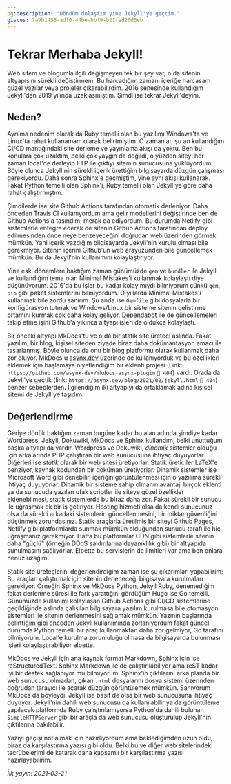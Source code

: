 ```yaml
---
og:description: "Döndüm dolaştım yine Jekyll'ye geçtim."
giscus: 7a9b1455-adf0-44be-bbf9-b21fed20d6eb
---
```


# Tekrar Merhaba Jekyll!

Web sitem ve blogumla ilgili değişmeyen tek bir şey var, o da sitenin
altyapısını sürekli değiştirmem. Bu harcadığım zamanı içeriğe harcasam güzel
yazılar veya projeler çıkarabilirdim. 2016 senesinde kullandığım Jekyll'den 2019
yılında uzaklaşmıştım. Şimdi ise
tekrar Jekyll'deyim.

## Neden?

Ayrılma nedenim olarak da Ruby temelli olan bu yazılımı Windows'ta ve Linux'ta
rahat kullanamam olarak belirtmiştim. O zamanlar, şu an kullandığım CI/CD
mantığındaki site derleme ve yayınlama akışı da yoktu. Ben bu konulara çok
uzaktım, belki çok yaygın da değildi, o yüzden siteyi her zaman local'de
derleyip FTP ile çıktıyı sitemin sunucusuna yüklüyordum. Böyle olunca Jekyll'nin
sürekli içerik ürettiğim bilgisayarda düzgün çalışması gerekiyordu. Daha sonra
Sphinx'e geçmiştim, yine aynı akışı kullanarak. Fakat Python temelli olan
Sphinx'i, Ruby temelli olan Jekyll'ye göre daha rahat çalıştırmıştım.

Şimdilerde ise site Github Actions tarafından otomatik derleniyor. Daha önceden
Travis CI kullanıyordum ama gelir modellerini değiştirince ben de Github
Actions'a taşındım, merak da ediyordum. Bu durumda Netlify gibi sistemlerle
entegre ederek de sitenin Github Actions tarafından deploy edilmesinden önce
neye benzeyeceğini doğrudan web üzerinden görmek mümkün. Yani içerik yazdığım
bilgisayarda Jekyll'nin kurulu olması bile gerekmiyor. Sitenin içerini Github'un
web arayüzünden bile güncellemek mümkün. Bu da Jekyll'nin kullanımını
kolaylaştırıyor.

Yine eski dönemlere baktığım zaman günümüzde `gem` ve `bundler` ile Jekyll ve
kullandığım tema olan Minimal Mistakes'i kullanmak kolaylaştı diye düşünüyorum.
2016'da bu işler bu kadar kolay mıydı bilmiyorum çünkü `gem`, `pip` gibi paket
sistemlerini bilmiyordum. O yıllarda Minimal Mistakes'i kullanmak bile zordu
sanırım. Şu anda ise `Gemfile` gibi dosyalarla bir konfigürasyon tutmak ve
Windows/Linux bir sisteme sitenin geliştirme ortamını kurmak çok daha kolay
geliyor. [Dependabot](https://dependabot.com/) ile de güncellemeleri takip etme
işini Github'a yıkınca altyapı işleri de oldukça kolaylaştı.

Bir önceki altyapı MkDocs'tu ve o da bir statik site üreteci aslında. Fakat
yazılım, bir blog, kişisel siteden ziyade biraz daha dokümantasyon amacı ile
tasarlanmış. Böyle olunca da onu bir blog platformu olarak kullanmak daha zor
oluyor. MkDocs'u [asynx.dev](https://asynx.dev/) üzerinde de kullanıyorduk ve bu
özellikleri eklemek için başlamaya niyetlendiğim bir eklenti projesi (Link:
`https://github.com/asynx-dev/mkdocs-asynx-plugin` `🔗 404`) vardı. Orada da
Jekyll'ye geçtik (link: `https://asynx.dev/blog/2021/02/jekyll.html` `🔗 404`)
benzer sebeplerden. İlgilendiğim iki altyapıyı da ortaklamak adına kişisel
sitemi de Jekyll'ye taşıdım.

## Değerlendirme

Geriye dönük baktığım zaman bugüne kadar bu alan adında şimdiye kadar Wordpress,
Jekyll, Dokuwiki, MkDocs ve Sphinx kullandım, belki unuttuğum başka altyapı da
vardır. Wordpress ve Dokuwiki, *dinamik* sistemler olduğu için arkalarında PHP
çalıştıran bir web sunucusuna ihtiyaç duyuyorlar. Diğerleri ise *statik* olarak
bir web sitesi üretiyorlar. Statik üreticiler LaTeX'e benziyor, kaynak kodundan
bir doküman üretiyorlar. Dinamik sistemler ise Microsoft Word gibi denebilir,
içeriğin görüntülenmesi için o yazılıma sürekli ihtiyaç duyuyorlar. Dinamik bir
sisteme sahip olmanın avantajı birçok eklenti ya da sunucuda yazılan ufak
scriptler ile siteye güzel özellikler eklenebilmesi, statik sistemlerde bu biraz
daha zor. Fakat sürekli bir sunucu ile uğraşmak ek bir iş getiriyor. Hosting
hizmeti olsa da kendi sunucunuz olsa da sürekli arkadaki sistemlerin
güncellenmesini, bir miktar güvenliğini düşünmek zorundasınız. Statik araçlarla
üretilmiş bir siteyi Github Pages, Netlify gibi platformlarda sunmak mümkün
olduğundan sunucu tarafı ile hiç uğraşmanız gerekmiyor. Hatta bu platformlar CDN
gibi sistemlerle sitenin daha "güçlü" (örneğin DDoS saldırılarına dayanıklılık
gibi) bir altyapıda sunulmasını sağlıyorlar. Elbette bu servislerin de limitleri
var ama ben onlara henüz uzağım.

Statik site üreteçlerini değerlendirdiğim zaman ise şu çıkarımları yapabilirim:
Bu araçları çalıştırmak için sitenin derleneceği bilgisayara kurulmaları
gerekiyor. Örneğin Sphinx ve MkDocs Python, Jekyll Ruby, denemediğim fakat
derlenme süresi ile fark yarattığını gördüğüm Hugo ise Go temelli. Günümüzde
kullanımı kolaylaşan Github Actions gibi CI/CD sistemlerine geçildiğinde aslında
çalışılan bilgisayara yazılım kurulmasa bile otomasyon sistemleri ile sitenin
derlenmesini sağlamak mümkün. Yazının başlarında belirttiğim gibi önceden Jekyll
kullanımında zorlanıyordum fakat güncel durumda Python temelli bir araç
kullanmaktan daha zor gelmiyor, Go tarafını bilmiyorum. Local'e kurulma
zorunluluğu olmasa da bilgisayarda bulunması işleri kolaylaştırabiliyor elbette.

MkDocs ve Jekyll için ana kaynak format Markdown, Sphinx için ise
reStructuredText. Sphinx Markdown ile de çalıştırılabiliyor ama reST kadar iyi
bir destek sağlanıyor mu bilmiyorum. Sphinx'in çıktılarını arka planda bir web
sunucusu olmadan, çıkan `.html` dosyalarını dosya sistemi üzerinden doğrudan
tarayıcı ile açarak düzgün görüntülemek mümkün. Sanıyorum MkDocs da böyleydi.
Jekyll ise basit de olsa bir web sunucusuna ihtiyaç duyuyor. Jekyll'nin dahili
web sunucusu da kullanılabilir ya da görüntüleme yapılacak platformda Ruby
çalıştırılamıyorsa Python'da dahili bulunan `SimpleHTTPServer` gibi bir araçla
da web sunucusu oluşturulup Jekyll'nin çıktılarına bakılabilir.

Yazıyı geçişi not almak için hazırlıyordum ama beklediğimden uzun oldu, biraz da
karşılaştırma yazısı gibi oldu. Belki bu ve diğer web sitelerindeki
tecrübelerimi de katarak daha kapsamlı bir karşılaştırma yazısı
hazırlayabilirim.

*İlk yayın: 2021-03-21*

